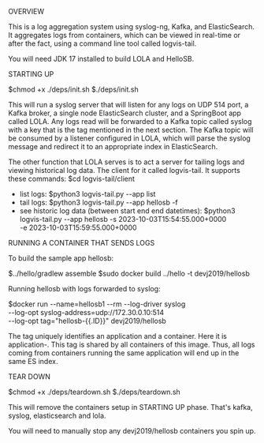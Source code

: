 OVERVIEW

This is a log aggregation system using syslog-ng, Kafka, and ElasticSearch.
It aggregates logs from containers, which can be viewed in real-time or after the fact, using a command line tool called logvis-tail.

You will need JDK 17 installed to build LOLA and HelloSB.

STARTING UP

$chmod +x ./deps/init.sh
$./deps/init.sh

This will run a syslog server that will listen for any logs on UDP 514 port,
a Kafka broker, a single node ElasticSearch cluster, and a SpringBoot app called LOLA.
Any logs read will be forwarded to a Kafka topic called syslog with a key that is the tag
mentioned in the next section.
The Kafka topic will be consumed by a listener configured in LOLA, which will parse the syslog message and redirect it to an appropriate index in ElasticSearch.

The other function that LOLA serves is to act a server for tailing logs and viewing historical log data.
The client for it called logvis-tail.
It supports these commands:
 $cd logvis-tail/client
 * list logs: 
    $python3 logvis-tail.py --app list
 * tail logs:
    $python3 logvis-tail.py --app hellosb -f
 * see historic log data (between start end end datetimes):
    $python3 logvis-tail.py --app hellosb -s 2023-10-03T15:54:55.000+0000 \
     -e 2023-10-03T15:59:55.000+0000   

RUNNING A CONTAINER THAT SENDS LOGS

To build the sample app hellosb:

$../hello/gradlew assemble
$sudo docker build ../hello -t devj2019/hellosb

Running hellosb with logs forwarded to syslog:

$docker run --name=hellosb1 --rm --log-driver syslog \
    --log-opt syslog-address=udp://172.30.0.10:514 \
    --log-opt tag="hellosb-{{.ID}}" devj2019/hellosb

The tag uniquely identifies an application and a container. Here it is application-<container-id>. This tag is shared by all containers of this image.
Thus, all logs coming from containers running the same application will end up in the same ES index.

TEAR DOWN

$chmod +x ./deps/teardown.sh
$./deps/teardown.sh

This will remove the containers setup in STARTING UP phase.
That's kafka, syslog, elasticsearch and lola.

You will need to manually stop any devj2019/hellosb containers you spin up.
